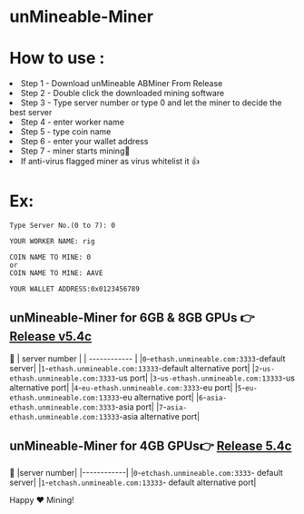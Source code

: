 # unMineable-Miner
# How to use :
<li>Step 1 -  Download unMineable ABMiner From Release</li>
<li>Step 2 -  Double click the downloaded mining software</li>
<li>Step 3 -  Type server number or type 0 and let the miner to decide the best server</li>
<li>Step 4 -  enter worker name</li>
<li>Step 5 -  type coin name</li>
<li>Step 6 -  enter your wallet address</li>
<li>Step 7 -  miner starts mining🚀</li>
<li>If anti-virus flagged miner as virus whitelist it 👍</>
  
# Ex:  
```batch
Type Server No.(0 to 7): 0

YOUR WORKER NAME: rig

COIN NAME TO MINE: 0
or
COIN NAME TO MINE: AAVE

YOUR WALLET ADDRESS:0x0123456789

```

## unMineable-Miner for 6GB & 8GB GPUs 👉 [Release v5.4c](https://github.com/ABMiner/unMineable-Miner/releases/tag/v.5.4c)
🔧 
| server number  |
| ------------ |
|`0`-`ethash.unmineable.com:3333`-default server|
|`1`-`ethash.unmineable.com:13333`-default alternative port|
|`2`-`us-ethash.unmineable.com:3333`-us port|
|`3`-`us-ethash.unmineable.com:13333`-us alternative port|
|`4`-`eu-ethash.unmineable.com:3333`-eu port|
|`5`-`eu-ethash.unmineable.com:13333`-eu alternative port|
|`6`-`asia-ethash.unmineable.com:3333`-asia port| 
|`7`-`asia-ethash.unmineable.com:13333`-asia alternative port|

## unMineable-Miner for 4GB GPUs👉 [Release 5.4c](https://github.com/ABMiner/unMineable-Miner/releases/tag/5.4c)

🔧 
|server number|
|------------|
|`0`-`etchash.unmineable.com:3333`- default server|
|`1`-`etchash.unmineable.com:13333`- default alternative port|

Happy ❤️ Mining!
